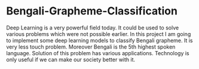 # Bengali-Grapheme-Classification
Deep Learning is a very powerful field today. It could be used to solve various problems which were not
possible earlier. In this project I am going to implement some deep learning models to classify Bengali
grapheme. It is very less touch problem. Moreover Bengali is the 5th highest spoken language. Solution
of this problem has various applications. Technology is only useful if we can make our society better with
it. 
